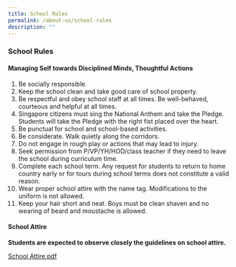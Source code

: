 ```yaml
---
title: School Rules
permalink: /about-us/school-rules
description: ""
---
```

### School Rules

#### Managing Self towards Disciplined Minds, Thoughtful Actions

1.  Be socially responsible.
2.  Keep the school clean and take good care of school property.
3.  Be respectful and obey school staff at all times. Be well-behaved, courteous and helpful at all times.
4.  Singapore citizens must sing the National Anthem and take the Pledge. Students will take the Pledge with the right fist placed over the heart.
5.  Be punctual for school and school-based activities.
6.  Be considerate. Walk quietly along the corridors.
7.  Do not engage in rough play or actions that may lead to injury.
8.  Seek permission from P/VP/YH/HOD/class teacher if they need to leave the school during curriculum time.
9.  Complete each school term. Any request for students to return to home country early or for tours during school terms does not constitute a valid reason.
10.  Wear proper school attire with the name tag. Modifications to the uniform is not allowed.
11.  Keep your hair short and neat. Boys must be clean shaven and no wearing of beard and moustache is allowed.

#### School Attire

**Students are expected to observe closely the guidelines on school attire.**

[School Attire.pdf](/files/schoolattire.pdf)